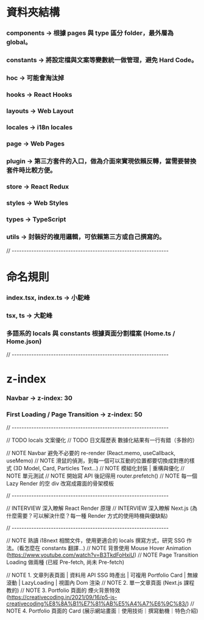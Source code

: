 # 資料夾結構

### components -> 根據 pages 與 type 區分 folder，最外層為 global。

### constants -> 將設定檔與文案等變數統一做管理，避免 Hard Code。

### hoc -> 可能會淘汰掉

### hooks -> React Hooks

### layouts -> Web Layout

### locales -> i18n locales

### page -> Web Pages

### plugin -> 第三方套件的入口，做為介面來實現依賴反轉，當需要替換套件時比較方便。

### store -> React Redux

### styles -> Web Styles

### types -> TypeScript

### utils -> 封裝好的複用邏輯，可依賴第三方或自己撰寫的。

// ----------------------------------------------------------------

# 命名規則

### index.tsx, index.ts -> 小駝峰

### tsx, ts -> 大駝峰

### 多語系的 locals 與 constants 根據頁面分割檔案 (Home.ts / Home.json)

// ----------------------------------------------------------------

# z-index

### Navbar -> z-index: 30

### First Loading / Page Transition -> z-index: 50

// ----------------------------------------------------------------

// TODO locals 文案優化
// TODO 日文履歷表 數據化結果有一行有錯（多餘的）

// NOTE Navbar 避免不必要的 re-render (React.memo, useCallback, useMemo)
// NOTE 滑鼠的偵測，到每一個可以互動的位置都要切換成對應的樣式 (3D Model, Card, Particles Text...)
// NOTE 模組化封裝 | 重構與優化
// NOTE 單元測試
// NOTE 開始寫 API 後記得用 router.prefetch()
// NOTE 每一個 Lazy Render 的空 div 改寫成霧面的骨架模板

// ----------------------------------------------------------------

// INTERVIEW 深入瞭解 React Render 原理
// INTERVIEW 深入瞭解 Next.js (為什麼需要？可以解決什麼？每一種 Render 方式的使用時機與優缺點)

// ----------------------------------------------------------------

// NOTE 熟讀 i18next 相關文件，使用更適合的 locals 撰寫方式，研究 SSG 作法。(看怎麼在 constants 翻譯...)
// NOTE 背景使用 Mouse Hover Animation (https://www.youtube.com/watch?v=B3TkdFoHxiU)
// NOTE Page Transition Loading 做兩種 (已經 Pre-fetch, 尚未 Pre-fetch)

// NOTE 1. 文章列表頁面 | 資料用 API SSG 時產出 | 可複用 Portfolio Card | 無線滾動 | LazyLoading | 視圖內 Dom 渲染
// NOTE 2. 單一文章頁面 (Next.js 課程教的)
// NOTE 3. Portfolio 頁面的 煙火背景特效 (https://creativecoding.in/2021/09/16/p5-js-creativecoding%E8%8A%B1%E7%81%AB%E5%A4%A7%E6%9C%83/)
// NOTE 4. Portfolio 頁面的 Card (展示網站畫面｜使用技術｜撰寫動機｜特色介紹)
